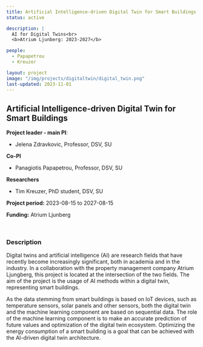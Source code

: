 ```yaml
---
title: Artificial Intelligence-driven Digital Twin for Smart Buildings
status: active

description: |
  AI for Digital Twins<br>
  <b>Atrium Ljunberg: 2023-2027</b>

people:
  - Papapetrou
  - Kreuzer

layout: project
image: "/img/projects/digitaltwin/digital_twin.png"
last-updated: 2023-11-01
---
```


## Artificial Intelligence-driven Digital Twin for Smart Buildings

**Project leader - main PI**:
- Jelena Zdravkovic, Professor, DSV, SU

**Co-PI**

- Panagiotis Papapetrou, Professor, DSV, SU

**Researchers**

- Tim Kreuzer, PhD student, DSV, SU

**Project period:** 2023-08-15 to 2027-08-15

**Funding:** Atrium Ljunberg

<br>

### Description

Digital twins and artificial intelligence (AI) are research fields that have recently become increasingly significant, both in academia and in the industry. In a collaboration with the property management company Atrium Ljungberg, this project is located at the intersection of the two fields. The aim of the project is the usage of AI methods within a digital twin, representing smart buildings.

As the data stemming from smart buildings is based on IoT devices, such as temperature sensors, solar panels and other sensors, both the digital twin and the machine learning component are based on sequential data. The role of the machine learning component is to make an accurate prediction of future values and optimization of the digital twin ecosystem. Optimizing the energy consumption of a smart building is a goal that can be achieved with the AI-driven digital twin architecture.
